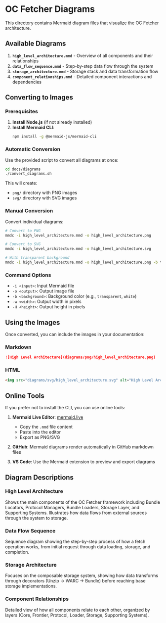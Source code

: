 # OC Fetcher Diagrams

This directory contains Mermaid diagram files that visualize the OC Fetcher architecture.

## Available Diagrams

1. **`high_level_architecture.mmd`** - Overview of all components and their relationships
2. **`data_flow_sequence.mmd`** - Step-by-step data flow through the system
3. **`storage_architecture.mmd`** - Storage stack and data transformation flow
4. **`component_relationships.mmd`** - Detailed component interactions and dependencies

## Converting to Images

### Prerequisites

1. **Install Node.js** (if not already installed)
2. **Install Mermaid CLI**:
   ```bash
   npm install -g @mermaid-js/mermaid-cli
   ```

### Automatic Conversion

Use the provided script to convert all diagrams at once:

```bash
cd docs/diagrams
./convert_diagrams.sh
```

This will create:
- `png/` directory with PNG images
- `svg/` directory with SVG images

### Manual Conversion

Convert individual diagrams:

```bash
# Convert to PNG
mmdc -i high_level_architecture.mmd -o high_level_architecture.png

# Convert to SVG
mmdc -i high_level_architecture.mmd -o high_level_architecture.svg

# With transparent background
mmdc -i high_level_architecture.mmd -o high_level_architecture.png -b transparent
```

### Command Options

- `-i <input>`: Input Mermaid file
- `-o <output>`: Output image file
- `-b <background>`: Background color (e.g., `transparent`, `white`)
- `-w <width>`: Output width in pixels
- `-H <height>`: Output height in pixels

## Using the Images

Once converted, you can include the images in your documentation:

### Markdown
```markdown
![High Level Architecture](diagrams/png/high_level_architecture.png)
```

### HTML
```html
<img src="diagrams/svg/high_level_architecture.svg" alt="High Level Architecture" />
```

## Online Tools

If you prefer not to install the CLI, you can use online tools:

1. **Mermaid Live Editor**: [mermaid.live](https://mermaid.live)
   - Copy the `.mmd` file content
   - Paste into the editor
   - Export as PNG/SVG

2. **GitHub**: Mermaid diagrams render automatically in GitHub markdown files

3. **VS Code**: Use the Mermaid extension to preview and export diagrams

## Diagram Descriptions

### High Level Architecture
Shows the main components of the OC Fetcher framework including Bundle Locators, Protocol Managers, Bundle Loaders, Storage Layer, and Supporting Systems. Illustrates how data flows from external sources through the system to storage.

### Data Flow Sequence
Sequence diagram showing the step-by-step process of how a fetch operation works, from initial request through data loading, storage, and completion.

### Storage Architecture
Focuses on the composable storage system, showing how data transforms through decorators (Unzip → WARC → Bundle) before reaching base storage implementations.

### Component Relationships
Detailed view of how all components relate to each other, organized by layers (Core, Frontier, Protocol, Loader, Storage, Supporting Systems).
